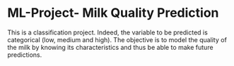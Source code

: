 # ML-Project- Milk Quality Prediction
This is a classification project. Indeed, the variable to be predicted is categorical (low, medium and high). The objective is to model the quality of the milk by knowing its characteristics and thus be able to make future predictions.
